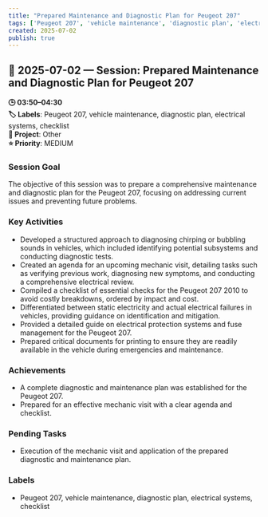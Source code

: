 ```yaml
---
title: "Prepared Maintenance and Diagnostic Plan for Peugeot 207"
tags: ['Peugeot 207', 'vehicle maintenance', 'diagnostic plan', 'electrical systems', 'checklist']
created: 2025-07-02
publish: true
---
```


## 📅 2025-07-02 — Session: Prepared Maintenance and Diagnostic Plan for Peugeot 207

**🕒 03:50–04:30**  
**🏷️ Labels**: Peugeot 207, vehicle maintenance, diagnostic plan, electrical systems, checklist  
**📂 Project**: Other  
**⭐ Priority**: MEDIUM  


### Session Goal
The objective of this session was to prepare a comprehensive maintenance and diagnostic plan for the Peugeot 207, focusing on addressing current issues and preventing future problems.

### Key Activities
- Developed a structured approach to diagnosing chirping or bubbling sounds in vehicles, which included identifying potential subsystems and conducting diagnostic tests.
- Created an agenda for an upcoming mechanic visit, detailing tasks such as verifying previous work, diagnosing new symptoms, and conducting a comprehensive electrical review.
- Compiled a checklist of essential checks for the Peugeot 207 2010 to avoid costly breakdowns, ordered by impact and cost.
- Differentiated between static electricity and actual electrical failures in vehicles, providing guidance on identification and mitigation.
- Provided a detailed guide on electrical protection systems and fuse management for the Peugeot 207.
- Prepared critical documents for printing to ensure they are readily available in the vehicle during emergencies and maintenance.

### Achievements
- A complete diagnostic and maintenance plan was established for the Peugeot 207.
- Prepared for an effective mechanic visit with a clear agenda and checklist.

### Pending Tasks
- Execution of the mechanic visit and application of the prepared diagnostic and maintenance plan.

### Labels
- Peugeot 207, vehicle maintenance, diagnostic plan, electrical systems, checklist
